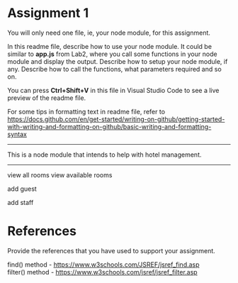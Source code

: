 # Assignment 1

You will only need one file, ie, your node module, for this assignment.

In this readme file, describe how to use your node module. It could be similar to **app.js** from Lab2, where you call some functions in your node module and display the output. Describe how to setup your node module, if any. Describe how to call the functions, what parameters required and so on.

You can press **Ctrl+Shift+V** in this file in Visual Studio Code to see a live preview of the readme file.

For some tips in formatting text in readme file, refer to https://docs.github.com/en/get-started/writing-on-github/getting-started-with-writing-and-formatting-on-github/basic-writing-and-formatting-syntax

-----

This is a node module that intends to help with hotel management.
<br>

-----

view all rooms
view available rooms

add guest

add staff




# References
Provide the references that you have used to support your assignment. 

find() method - https://www.w3schools.com/JSREF/jsref_find.asp
<br>
filter() method - https://www.w3schools.com/jsref/jsref_filter.asp